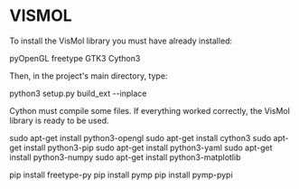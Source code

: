 # VISMOL

To install the VisMol library you must have already installed:


pyOpenGL
freetype
GTK3
Cython3


Then, in the project's main directory, type:


python3 setup.py build_ext --inplace


Cython must compile some files. If everything worked correctly, 
the VisMol library is ready to be used.


sudo apt-get install python3-opengl
sudo apt-get install cython3
sudo apt-get install python3-pip
sudo apt-get install python3-yaml
sudo apt-get install python3-numpy
sudo apt-get install python3-matplotlib

pip install freetype-py
pip install pymp
pip install pymp-pypi
